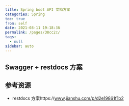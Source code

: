 ```yaml
---
title: Spring boot API 文档方案
categories: Spring
toc: true
from: self
date: 2021-08-11 19:18:36
permalink: /pages/38cc2c/
tags: 
  - null
sidebar: auto
---
```


##  Swagger + restdocs 方案





## 参考资源



- restdocs 方案https://www.jianshu.com/p/d2e19861f1b2